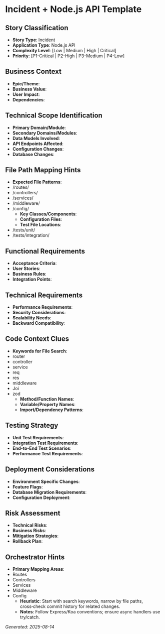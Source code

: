 # Incident + Node.js API Template


## Story Classification
- **Story Type**: Incident
- **Application Type**: Node.js API
- **Complexity Level**: [Low | Medium | High | Critical]
- **Priority**: [P1-Critical | P2-High | P3-Medium | P4-Low]


## Business Context
- **Epic/Theme**: 
- **Business Value**: 
- **User Impact**: 
- **Dependencies**:


## Technical Scope Identification
- **Primary Domain/Module**: 
- **Secondary Domains/Modules**: 
- **Data Models Involved**: 
- **API Endpoints Affected**: 
- **Configuration Changes**: 
- **Database Changes**:


## File Path Mapping Hints
- **Expected File Patterns**:
- /routes/
- /controllers/
- /services/
- /middleware/
- /config/
    - **Key Classes/Components**: 
    - **Configuration Files**: 
    - **Test File Locations**:
- /tests/unit/
- /tests/integration/


## Functional Requirements
- **Acceptance Criteria**: 
- **User Stories**: 
- **Business Rules**: 
- **Integration Points**:


## Technical Requirements
- **Performance Requirements**: 
- **Security Considerations**: 
- **Scalability Needs**: 
- **Backward Compatibility**:


## Code Context Clues
- **Keywords for File Search**:
- router
- controller
- service
- req
- res
- middleware
- Joi
- zod
    - **Method/Function Names**: 
    - **Variable/Property Names**: 
    - **Import/Dependency Patterns**:


## Testing Strategy
- **Unit Test Requirements**: 
- **Integration Test Requirements**: 
- **End-to-End Test Scenarios**: 
- **Performance Test Requirements**:


## Deployment Considerations
- **Environment Specific Changes**: 
- **Feature Flags**: 
- **Database Migration Requirements**: 
- **Configuration Deployment**:


## Risk Assessment
- **Technical Risks**: 
- **Business Risks**: 
- **Mitigation Strategies**: 
- **Rollback Plan**:


## Orchestrator Hints
- **Primary Mapping Areas**:
- Routes
- Controllers
- Services
- Middleware
- Config
    - **Heuristic**: Start with search keywords, narrow by file paths, cross‑check commit history for related changes.
    - **Notes**: Follow Express/Koa conventions; ensure async handlers use try/catch.


_Generated: 2025-08-14_
